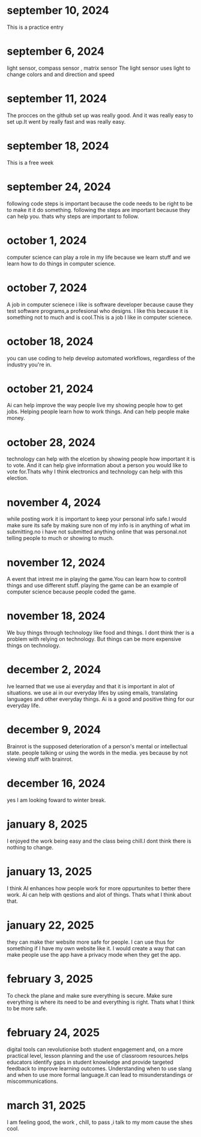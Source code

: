 # september 10, 2024
This is a practice entry

# september 6, 2024
light sensor, compass sensor , matrix sensor
The light sensor uses light to change colors and and direction and speed

# september 11, 2024
The procces on the github set up was really good. And it was really easy to set up.It went by really fast and was really easy. 

# september 18, 2024
This is a free week

# september 24, 2024
following code steps is important because the code needs to be right to be to make it it do something. following the steps are important because they can help you. thats why steps are important to follow.

# october 1, 2024
computer science can play a role in my life because we learn stuff and we learn how to do things in computer science.

# october 7, 2024
A job in computer scienece i like is software developer because cause they test software programs,a profesional who designs. I like this because it is something not to much and is cool.This is a job I like in computer scienece.

# october 18, 2024
you can use coding to help develop automated workflows, regardless of the industry you're in. 

# october 21, 2024
Ai can help improve the way people live my showing people how to get jobs. Helping people learn how to work things. And can help people make money.

# october 28, 2024
technology can help with the elcetion by showing people how important it is to vote. And it can help give information about a person you would like to vote for.Thats why I think electronics and technology can help with this election.

# november 4, 2024
while posting work it is important to keep your personal info safe.I would make sure its safe by making sure non of my info is in anything of what im submitting.no i have not submitted anything online that was personal.not telling people to much or showing to much.

# november 12, 2024
A event that intrest me in playing the game.You can learn how to controll things and use different stuff. playing the game can be an example of computer science because people coded the game.

# november 18, 2024 
We buy things through technology like food and things. I dont think ther is a problem with relying on technology. But things can be more expensive things on technology.

# december 2, 2024
Ive learned that we use ai everyday and that it is important in alot of situations. we use ai in our everyday lifes by using emails, translating languages and other everyday things. Ai is a good and positive thing for our everyday life.

# december 9, 2024 
Brainrot is the supposed deterioration of a person's mental or intellectual state. people talking or using the words in the media. yes because by not viewing stuff with brainrot.

# december 16, 2024
yes I am looking foward to winter break.

# january 8, 2025
I enjoyed the work being easy and the class being chill.I dont think there is nothing to change.

# january 13, 2025
I think AI enhances how people work for more oppurtunites to better there work. Ai can help with qestions and alot of things. Thats what I think about that.

# january 22, 2025
they can make ther website more safe for people. I can use thus for something if I have my own website like it. I would create a way that can make people use the app have a privacy mode when they get the app.

# february 3, 2025
To check the plane and make sure everything is secure. Make sure everything is where its need to be and everything is right. Thats what I think to be more safe.

# february 24, 2025
digital tools can revolutionise both student engagement and, on a more practical level, lesson planning and the use of classroom resources.helps educators identify gaps in student knowledge and provide targeted feedback to improve learning outcomes. Understanding when to use slang and when to use more formal language.It can lead to misunderstandings or miscommunications.

# march 31, 2025
I am feeling good, the work , chill, to pass ,i talk to my mom cause the shes cool.
